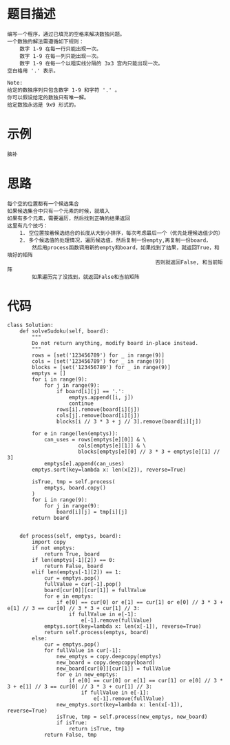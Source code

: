 # 题目描述
    编写一个程序，通过已填充的空格来解决数独问题。
    一个数独的解法需遵循如下规则：
        数字 1-9 在每一行只能出现一次。
        数字 1-9 在每一列只能出现一次。
        数字 1-9 在每一个以粗实线分隔的 3x3 宫内只能出现一次。
    空白格用 '.' 表示。
    
    Note:
    给定的数独序列只包含数字 1-9 和字符 '.' 。
    你可以假设给定的数独只有唯一解。
    给定数独永远是 9x9 形式的。
# 示例
    脑补
# 思路
    每个空的位置都有一个候选集合
    如果候选集合中只有一个元素的时候，就填入
    如果有多个元素，需要遍历，然后找到正确的结果返回
    这里有几个技巧：   
        1. 空位置按着候选结合的长度从大到小排序，每次考虑最后一个（优先处理候选值少的）
        2. 多个候选值的处理情况，遍历候选值，然后复制一份empty,再复制一份board，
            然后用process函数调用新的empty和board，如果找到了结果，就返回True，和填好的矩阵
                                                    否则就返回False, 和当前矩阵
            如果遍历完了没找到，就返回False和当前矩阵
# 代码
```
class Solution:
    def solveSudoku(self, board):
        """
        Do not return anything, modify board in-place instead.
        """
        rows = [set('123456789') for _ in range(9)]
        cols = [set('123456789') for _ in range(9)]
        blocks = [set('123456789') for _ in range(9)]
        emptys = []
        for i in range(9):
            for j in range(9):
                if board[i][j] == '.':
                    emptys.append([i, j])
                    continue
                rows[i].remove(board[i][j])
                cols[j].remove(board[i][j])
                blocks[i // 3 * 3 + j // 3].remove(board[i][j])

        for e in range(len(emptys)):
            can_uses = rows[emptys[e][0]] & \
                       cols[emptys[e][1]] & \
                       blocks[emptys[e][0] // 3 * 3 + emptys[e][1] // 3]
            emptys[e].append(can_uses)
        emptys.sort(key=lambda x: len(x[2]), reverse=True)

        isTrue, tmp = self.process(
            emptys, board.copy()
        )
        for i in range(9):
            for j in range(9):
                board[i][j] = tmp[i][j]
        return board


    def process(self, emptys, board):
        import copy
        if not emptys:
            return True, board
        if len(emptys[-1][2]) == 0:
            return False, board
        elif len(emptys[-1][2]) == 1:
            cur = emptys.pop()
            fullValue = cur[-1].pop()
            board[cur[0]][cur[1]] = fullValue
            for e in emptys:
                if e[0] == cur[0] or e[1] == cur[1] or e[0] // 3 * 3 + e[1] // 3 == cur[0] // 3 * 3 + cur[1] // 3:
                    if fullValue in e[-1]:
                        e[-1].remove(fullValue)
            emptys.sort(key=lambda x: len(x[-1]), reverse=True)
            return self.process(emptys, board)
        else:
            cur = emptys.pop()
            for fullValue in cur[-1]:
                new_emptys = copy.deepcopy(emptys)
                new_board = copy.deepcopy(board)
                new_board[cur[0]][cur[1]] = fullValue
                for e in new_emptys:
                    if e[0] == cur[0] or e[1] == cur[1] or e[0] // 3 * 3 + e[1] // 3 == cur[0] // 3 * 3 + cur[1] // 3:
                        if fullValue in e[-1]:
                            e[-1].remove(fullValue)
                new_emptys.sort(key=lambda x: len(x[-1]), reverse=True)
                isTrue, tmp = self.process(new_emptys, new_board)
                if isTrue:
                    return isTrue, tmp
            return False, tmp
```
